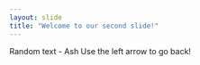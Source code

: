 ```yaml
---
layout: slide
title: "Welcome to our second slide!"
---
```

Random text - Ash
Use the left arrow to go back!
